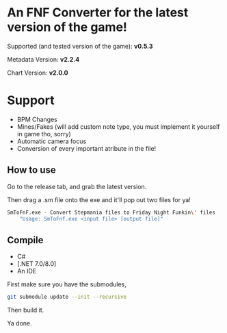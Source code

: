 # An FNF Converter for the latest version of the game!

Supported (and tested version of the game): **v0.5.3**

Metadata Version: **v2.2.4**

Chart Version: **v2.0.0**

# Support

- BPM Changes
- Mines/Fakes (will add custom note type, you must implement it yourself in game tho, sorry)
- Automatic camera focus
- Conversion of every important atribute in the file!

## How to use

Go to the release tab, and grab the latest version.

Then drag a .sm file onto the exe and it'll pop out two files for ya!

```bash
SmToFnF.exe - Convert Stepmania files to Friday Night Funkin\' files
    "Usage: SmToFnf.exe <input file> [output file]"
```

## Compile

- C#
- [.NET 7.0/8.0]
- An IDE

First make sure you have the submodules,

```bash
git submodule update --init --recursive
```

Then build it.

Ya done.
